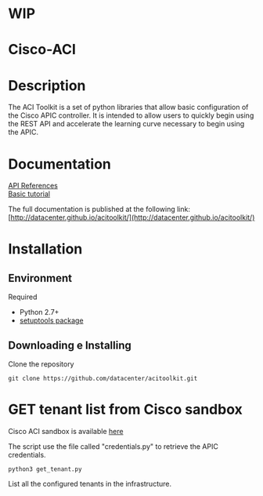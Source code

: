 # WIP

# Cisco-ACI

# Description

The ACI Toolkit is a set of python libraries that allow basic
configuration of the Cisco APIC controller. It is intended to allow users to quickly begin using the REST API and accelerate the learning curve necessary to begin using the APIC.


# Documentation

[API References](https://acitoolkit.readthedocs.io/en/latest/acitoolkit.acitoolkit.html)       
[Basic tutorial](https://acitoolkit.readthedocs.io/en/latest/tutorial.html)        

The full documentation is published at the following link:       
[http://datacenter.github.io/acitoolkit/](http://datacenter.github.io/acitoolkit/)
# Installation

## Environment

Required

* Python 2.7+
* [setuptools package](https://pypi.python.org/pypi/setuptools)

## Downloading e Installing

Clone the repository

    git clone https://github.com/datacenter/acitoolkit.git



# GET tenant list from Cisco sandbox
Cisco ACI sandbox is available [here](https://sandboxapicdc.cisco.com)

The script use the file called "credentials.py" to retrieve the APIC credentials.

    python3 get_tenant.py

List all the configured tenants in the infrastructure.



